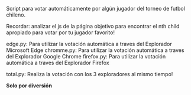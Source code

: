 Script para votar automáticamente por algún jugador del torneo de futbol chileno.

Recordar: analizar el js de la página objetivo para encontrar el nth child apropiado para votar por tu jugador favorito!

edge.py: Para utilizar la votación automática a traves del Explorador Microsoft Edge
chromme.py: Para utilizar la votación automática a traves del Explorador Google Chrome
firefox.py: Para utilizar la votación automática a traves del Explorador Firefox

total.py: Realiza la votación con los 3 exploradores al mismo tiempo!


**Solo por diversión**
